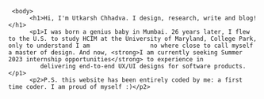 <link href="style.css" rel="stylesheet">
<html>
     <head>
          <title>Utkarsh Chhadva | Website Portfolio</title>
     </head>
     
     <body>
          <h1>Hi, I'm Utkarsh Chhadva. I design, research, write and blog!</h1>
          <p1>I was born a genius baby in Mumbai. 26 years later, I flew to the U.S. to study HCIM at the University of Maryland, College Park, only to understand I am                 no where close to call myself a master of design. And now, <strong>I am currently seeking Summer 2023 internship opportunities</strong> to experience in   
             delivering end-to-end UX/UI designs for software products.</p1>
          <p2>P.S. this website has been entirely coded by me: a first time coder. I am proud of myself :)</p2>
          
